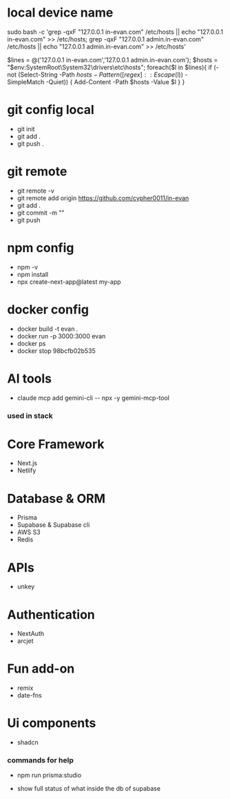# local device name
<!-- mac -->
sudo bash -c 'grep -qxF "127.0.0.1 in-evan.com" /etc/hosts || echo "127.0.0.1 in-evan.com" >> /etc/hosts; grep -qxF "127.0.0.1 admin.in-evan.com" /etc/hosts || echo "127.0.0.1 admin.in-evan.com" >> /etc/hosts'

<!-- windows -->
$lines = @('127.0.0.1 in-evan.com','127.0.0.1 admin.in-evan.com'); $hosts = "$env:SystemRoot\System32\drivers\etc\hosts"; foreach($l in $lines){ if (-not (Select-String -Path $hosts -Pattern ([regex]::Escape($l)) -SimpleMatch -Quiet)) { Add-Content -Path $hosts -Value $l } }


# git config local
- git init
- git add .
- git push .
# git remote
- git remote -v
- git remote add origin https://github.com/cypher0011/in-evan
- git add .
- git commit -m "<anything here>"
- git push
# npm config
- npm -v
- npm install
- npx create-next-app@latest my-app
# docker config
- docker build -t evan .
- docker run -p 3000:3000 evan
- docker ps <!-- to see what process are working -->
- docker stop 98bcfb02b535

# AI tools
- claude mcp add gemini-cli -- npx -y gemini-mcp-tool


### used in stack
# Core Framework
- Next.js
- Netlify

# Database & ORM
- Prisma 
- Supabase & Supabase cli
- AWS S3
- Redis

# APIs
- unkey

# Authentication
- NextAuth
- arcjet

# Fun add-on
- remix
- date-fns

# Ui components
- shadcn
<!-- - launchuicomponents -->

### commands for help
- npm run prisma:studio 
+ show full status of what inside the db of supabase
